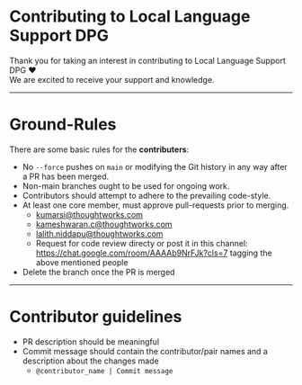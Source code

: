 # Contributing to Local Language Support DPG
Thank you for taking an interest in contributing to Local Language Support DPG ❤️
</br>
We are excited to receive your support and knowledge.

---
# Ground-Rules
There are some basic rules for the **contributers**:
* No `--force` pushes on `main` or modifying the Git history in any way after a PR has been merged.
* Non-main branches ought to be used for ongoing work.
* Contributors should attempt to adhere to the prevailing code-style.
* At least one core member, must approve pull-requests prior to merging.
  * kumarsi@thoughtworks.com
  * kameshwaran.c@thoughtworks.com
  * lalith.niddapu@thoughtworks.com
  * Request for code review directy or post it in this channel: https://chat.google.com/room/AAAAb9NrFJk?cls=7 tagging the above mentioned people
* Delete the branch once the PR is merged

---
# Contributor guidelines
* PR description should be meaningful
* Commit message should contain the contributor/pair names and a description about the changes made
  * `@contributor_name | Commit message`
